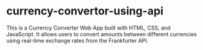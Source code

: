# currency-convertor-using-api
This is a Currency Converter Web App built with HTML, CSS, and JavaScript. It allows users to convert amounts between different currencies using real-time exchange rates from the Frankfurter API.
